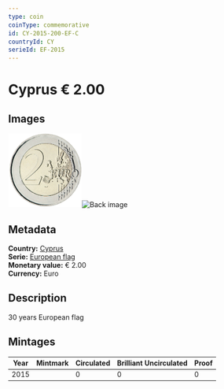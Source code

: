 ```yaml
---
type: coin
coinType: commemorative
id: CY-2015-200-EF-C
countryId: CY
serieId: EF-2015
---
```


# Cyprus € 2.00

## Images

<img src="../../Images/common-2007-200.png" height="150" alt="Front image"><img src="Images/CY-2015-200-000.png" height="150" alt="Back image">

## Metadata

**Country:** [Cyprus](../../Countries/Cyprus/index.md)\
**Serie:** [European flag](index.md)\
**Monetary value:** € 2.00\
**Currency:** Euro

## Description
30 years European flag

## Mintages

| Year | Mintmark | Circulated | Brilliant Uncirculated | Proof |
| ---- | -------- | ---------- | ---------------------- | ----- |
| 2015 |  | 0| 0 | 0 |
